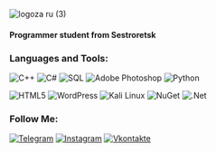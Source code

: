 ![logoza ru (3)](https://user-images.githubusercontent.com/107112651/208922419-3a8955f0-e340-4547-a758-c34ca6866700.png)


#### Programmer student from Sestroretsk

### Languages and Tools:

![C++](https://img.shields.io/badge/-C++-9791c1?style=for-the-badge&logo=C%2b%2b&logoColor=00599C)
![C#](https://img.shields.io/badge/-C_Sharp-9791c1?style=for-the-badge&logo=CSharp&logoColor=611f74)
![SQL](https://img.shields.io/badge/-SQLite-9791c1?style=for-the-badge&logo=SQLite&logoColor=003B57)
![Adobe Photoshop](https://img.shields.io/badge/-Adobe_Photoshop-9791c1?style=for-the-badge&logo=AdobePhotoshop&logoColor=31A8FF)
![Python](https://img.shields.io/badge/-Python-9791c1?style=for-the-badge&logo=Python&logoColor=3776AB)


![HTML5](https://img.shields.io/badge/-HTML5-9791c1?style=for-the-badge&logo=HTML5&logoColor=E34F26)
![WordPress](https://img.shields.io/badge/-WordPress-9791c1?style=for-the-badge&logo=WordPress&logoColor=21759B)
![Kali Linux](https://img.shields.io/badge/-Kali_Linux-9791c1?style=for-the-badge&logo=KaliLinux&logoColor=000000)
![NuGet](https://img.shields.io/badge/-NuGet-9791c1?style=for-the-badge&logo=NuGet&logoColor=004880)
![.Net](https://img.shields.io/badge/-Entity_Framework-9791c1?style=for-the-badge&logo=.net&logoColor=000000)


### Follow Me:
[![Telegram](https://img.shields.io/badge/-Telegram-090909?style=for-the-badge&logo=telegram&logoColor=27A0D9)](https://t.me/maj1li)
[![Instagram](https://img.shields.io/badge/-Instagram-090909?style=for-the-badge&logo=instagram&logoColor=B4068E)](https://www.instagram.com/pogrebatel)
[![Vkontakte](https://img.shields.io/badge/-Vkontakte-090909?style=for-the-badge&logo=Vk&logoColor=4F7DB3)](https://vk.com/malbled)


